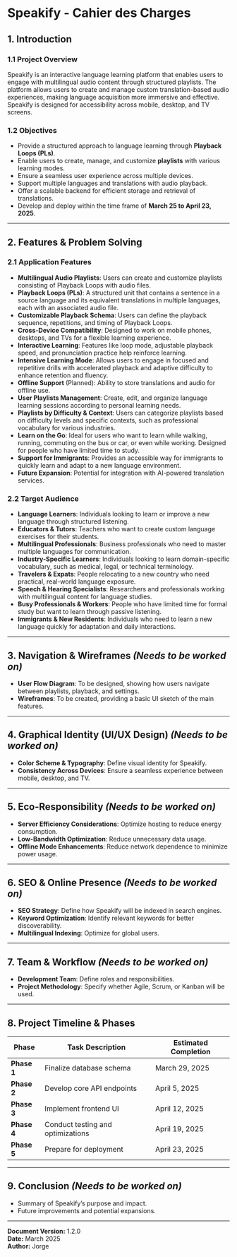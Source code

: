 # Speakify - Cahier des Charges

## 1. Introduction
### 1.1 Project Overview
Speakify is an interactive language learning platform that enables users to engage with multilingual audio content through structured playlists. The platform allows users to create and manage custom translation-based audio experiences, making language acquisition more immersive and effective. Speakify is designed for accessibility across mobile, desktop, and TV screens.

### 1.2 Objectives
- Provide a structured approach to language learning through **Playback Loops (PLs)**.
- Enable users to create, manage, and customize **playlists** with various learning modes.
- Ensure a seamless user experience across multiple devices.
- Support multiple languages and translations with audio playback.
- Offer a scalable backend for efficient storage and retrieval of translations.
- Develop and deploy within the time frame of **March 25 to April 23, 2025**.

---

## 2. Features & Problem Solving
### **2.1 Application Features**  
- **Multilingual Audio Playlists**: Users can create and customize playlists consisting of Playback Loops with audio files.  
- **Playback Loops (PLs)**: A structured unit that contains a sentence in a source language and its equivalent translations in multiple languages, each with an associated audio file.  
- **Customizable Playback Schema**: Users can define the playback sequence, repetitions, and timing of Playback Loops.  
- **Cross-Device Compatibility**: Designed to work on mobile phones, desktops, and TVs for a flexible learning experience.  
- **Interactive Learning**: Features like loop mode, adjustable playback speed, and pronunciation practice help reinforce learning.  
- **Intensive Learning Mode**: Allows users to engage in focused and repetitive drills with accelerated playback and adaptive difficulty to enhance retention and fluency.  
- **Offline Support** (Planned): Ability to store translations and audio for offline use.  
- **User Playlists Management**: Create, edit, and organize language learning sessions according to personal learning needs.  
- **Playlists by Difficulty & Context**: Users can categorize playlists based on difficulty levels and specific contexts, such as professional vocabulary for various industries.  
- **Learn on the Go**: Ideal for users who want to learn while walking, running, commuting on the bus or car, or even while working. Designed for people who have limited time to study.  
- **Support for Immigrants**: Provides an accessible way for immigrants to quickly learn and adapt to a new language environment.  
- **Future Expansion**: Potential for integration with AI-powered translation services.

### 2.2 Target Audience
- **Language Learners**: Individuals looking to learn or improve a new language through structured listening.
- **Educators & Tutors**: Teachers who want to create custom language exercises for their students.
- **Multilingual Professionals**: Business professionals who need to master multiple languages for communication.
- **Industry-Specific Learners**: Individuals looking to learn domain-specific vocabulary, such as medical, legal, or technical terminology.
- **Travelers & Expats**: People relocating to a new country who need practical, real-world language exposure.
- **Speech & Hearing Specialists**: Researchers and professionals working with multilingual content for language studies.
- **Busy Professionals & Workers**: People who have limited time for formal study but want to learn through passive listening.
- **Immigrants & New Residents**: Individuals who need to learn a new language quickly for adaptation and daily interactions.

---

## 3. Navigation & Wireframes *(Needs to be worked on)*
- **User Flow Diagram**: To be designed, showing how users navigate between playlists, playback, and settings.
- **Wireframes**: To be created, providing a basic UI sketch of the main features.

---

## 4. Graphical Identity (UI/UX Design) *(Needs to be worked on)*
- **Color Scheme & Typography**: Define visual identity for Speakify.
- **Consistency Across Devices**: Ensure a seamless experience between mobile, desktop, and TV.

---

## 5. Eco-Responsibility *(Needs to be worked on)*
- **Server Efficiency Considerations**: Optimize hosting to reduce energy consumption.
- **Low-Bandwidth Optimization**: Reduce unnecessary data usage.
- **Offline Mode Enhancements**: Reduce network dependence to minimize power usage.

---

## 6. SEO & Online Presence *(Needs to be worked on)*
- **SEO Strategy**: Define how Speakify will be indexed in search engines.
- **Keyword Optimization**: Identify relevant keywords for better discoverability.
- **Multilingual Indexing**: Optimize for global users.

---

## 7. Team & Workflow *(Needs to be worked on)*
- **Development Team**: Define roles and responsibilities.
- **Project Methodology**: Specify whether Agile, Scrum, or Kanban will be used.

---

## 8. Project Timeline & Phases
| Phase            | Task Description                         | Estimated Completion |
|-----------------|----------------------------------|------------------|
| **Phase 1**    | Finalize database schema         | March 29, 2025   |
| **Phase 2**    | Develop core API endpoints       | April 5, 2025   |
| **Phase 3**    | Implement frontend UI            | April 12, 2025   |
| **Phase 4**    | Conduct testing and optimizations | April 19, 2025   |
| **Phase 5**    | Prepare for deployment           | April 23, 2025   |

---

## 9. Conclusion *(Needs to be worked on)*
- Summary of Speakify’s purpose and impact.
- Future improvements and potential expansions.

---

**Document Version:** 1.2.0  
**Date:** March 2025  
**Author:** Jorge

